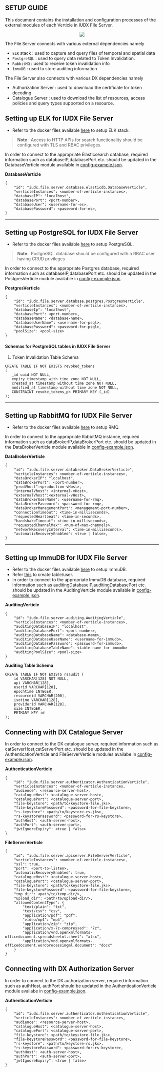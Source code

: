 SETUP GUIDE
----

This document contains the installation and configuration processes
of the external modules of each Verticle in IUDX FIle Server.

<p align="center">
<img src="./docs/file_server_overview.png">
</p>

The File Server connects with various external dependencies namely
- `ELK` stack : used to capture and query files of temporal and spatial data
- `PostgreSQL` : used to query data related to Token Invalidation.
- `RabbitMQ` : used to receive token invalidation info
- `ImmuDB` : used to store auditing information

The File Server also connects with various DX dependencies namely
- Authorization Server : used to download the certificate for token decoding
- Catalogue Server : used to download the list of resources, access policies and query types supported on a resource.

## Setting up ELK for IUDX File Server
- Refer to the docker files available [here](https://github.com/datakaveri/iudx-deployment/blob/master/Docker-Swarm-deployment/single-node/elk) to setup ELK stack.

>**Note** : Access to HTTP APIs for search functionality should be configured with TLS and RBAC privileges.

In order to connect to the appropriate Elasticsearch database, required information such as databaseIP,databasePort etc. should be updated in the DatabaseVerticle module available in [config-example.json](configs/config-example.json).

**DatabaseVerticle**
```
{
    "id": "iudx.file.server.database.elasticdb.DatabaseVerticle",
    "verticleInstances": <number-of-verticle-instances>,
    "databaseIP": "localhost",
    "databasePort": <port-number>,
    "databaseUser": <username-for-es>,
    "databasePassword": <password-for-es>,
}
```
----
## Setting up PostgreSQL for IUDX File Server
- Refer to the docker files available [here](https://github.com/datakaveri/iudx-deployment/blob/master/Docker-Swarm-deployment/single-node/postgres) to setup PostgreSQL.

>**Note** : PostgreSQL database should be configured with a RBAC user having CRUD privileges

In order to connect to the appropriate Postgres database, required information such as databaseIP,databasePort etc. should be updated in the PostgresVerticle module available in [config-example.json](configs/config-example.json).

**PostgresVerticle**
```
{
    "id": "iudx.file.server.database.postgres.PostgresVerticle",
    "verticleInstances": <number-of-verticle-instances>,
    "databaseIp": "localhost",
    "databasePort": <port-number>,
    "databaseName": <database-name>,
    "databaseUserName": <username-for-psql>,
    "databasePassword": <password-for-psql>,
    "poolSize": <pool-size>
}
```

#### Schemas for PostgreSQL tables in IUDX File Server
1. Token Invalidation Table Schema
```
CREATE TABLE IF NOT EXISTS revoked_tokens
(
   _id uuid NOT NULL,
   expiry timestamp with time zone NOT NULL,
   created_at timestamp without time zone NOT NULL,
   modified_at timestamp without time zone NOT NULL,
   CONSTRAINT revoke_tokens_pk PRIMARY KEY (_id)
);
```
----
## Setting up RabbitMQ for IUDX File Server
- Refer to the docker files available [here](https://github.com/datakaveri/iudx-deployment/blob/master/Docker-Swarm-deployment/single-node/databroker) to setup RMQ.


In order to connect to the appropriate RabbitMQ instance, required information such as dataBrokerIP,dataBrokerPort etc. should be updated in the DataBrokerVerticle module available in [config-example.json](configs/config-example.json).

**DataBrokerVerticle**
```
{
    "id": "iudx.file.server.databroker.DataBrokerVerticle",
    "verticleInstances": <number-of-verticle-instances>,
    "dataBrokerIP": "localhost",
    "dataBrokerPort": <port-number>,
    "prodVhost":<production-vHost>, 
    "internalVhost": <internal-vHost>,
    "externalVhost":<external-vHost>,
    "dataBrokerUserName": <username-for-rmq>,
    "dataBrokerPassword": <password-for-rmq>,
    "dataBrokerManagementPort": <management-port-number>,
    "connectionTimeout": <time-in-milliseconds>,
    "requestedHeartbeat": <time-in-seconds>,
    "handshakeTimeout": <time-in-milliseconds>,
    "requestedChannelMax": <num-of-max-channels>,
    "networkRecoveryInterval": <time-in-milliseconds>,
    "automaticRecoveryEnabled": <true | false>,
}
```

----

## Setting up ImmuDB for IUDX File Server
- Refer to the docker files available [here](https://github.com/datakaveri/iudx-deployment/blob/master/Docker-Swarm-deployment/single-node/immudb) to setup ImmuDB.
- Refer [this](https://github.com/datakaveri/iudx-deployment/blob/master/Docker-Swarm-deployment/single-node/immudb/docker/immudb-config-generator/immudb-config-generator.py) to create table/user.
- In order to connect to the appropriate ImmuDB database, required information such as auditingDatabaseIP,auditingDatabasePort etc. should be updated in the AuditingVerticle module available in [config-example.json](configs/config-example.json).

**AuditingVerticle**
```
{
    "id": "iudx.file.server.auditing.AuditingVerticle",
    "verticleInstances": <number-of-verticle-instances>,
    "auditingDatabaseIP": "localhost",
    "auditingDatabasePort": <port-number>,
    "auditingDatabaseName": <database-name>,
    "auditingDatabaseUserName": <username-for-immudb>,
    "auditingDatabasePassword": <password-for-immudb>,
    "auditingDatabaseTableName": <table-name-for-immudb>
    "auditingPoolSize": <pool-size>
}
```

**Auditing Table Schema**
```
CREATE TABLE IF NOT EXISTS rsaudit (
    id VARCHAR[128] NOT NULL, 
    api VARCHAR[128], 
    userid VARCHAR[128],
    epochtime INTEGER,
    resourceid VARCHAR[200],
    isotime VARCHAR[128],
    providerid VARCHAR[128],
    size INTEGER,
    PRIMARY KEY id
);

```


## Connecting with DX Catalogue Server

In order to connect to the DX catalogue server, required information such as catServerHost,catServerPort etc. should be updated in the AuthenticationVerticle and FileServerVerticle modules availabe in [config-example.json](configs/config-example.json).

**AuthenticationVerticle**
```
{
    "id": "iudx.file.server.authenticator.AuthenticationVerticle",
    "verticleInstances": <number-of-verticle-instances,
    "audience": <resource-server-host>,
    "catalogueHost": <catalogue-server-host>,
    "cataloguePort": <catalogue-server-port>,
    "file-keystore": <path/to/keystore-file.jks>,
    "file-keystorePassword": <password-for-file-keystore>,
    "rs-keystore": <path/to/keystore-rs.jks>,
    "rs-keystorePassword": <password-for-rs-keystore>,
    "authHost": <auth-server-host>,
    "authPort": <auth-server-port>,
    "jwtIgnoreExpiry": <true | false>
}
```

**FileServerVerticle**
```
{
    "id": "iudx.file.server.apiserver.FileServerVerticle",
    "verticleInstances": <number-of-verticle-instances>,
    "ssl": true,
    "port": <port-to-listen>,
    "automaticRecoveryEnabled": true,
    "catalogueHost": <catalogue-server-host>,
    "cataloguePort": <catalogue-server-port>,
    "file-keystore": <path/to/keystore-file.jks>,
    "file-keystorePassword": <password-for-file-keystore>,
    "tmp_dir": <path/to/temp-dir/>,
    "upload_dir": <path/to/upload-dir/>,
    "allowedContentType": {
        "text/plain": "txt",
        "text/csv": "csv",
        "application/pdf": "pdf",
        "video/mp4": "mp4",
        "application/zip": "zip",
        "application/x-7z-compressed": "7z",
        "application/vnd.openxmlformats-officedocument.spreadsheetml.sheet": "xlsx",
        "application/vnd.openxmlformats-officedocument.wordprocessingml.document": "docx"
    }
}
```

## Connecting with DX Authorization Server

In order to connect to the DX authorization server, required information such as authHost, authPort should be updated in the AuthenticationVerticle module availabe in [config-example.json](configs/config-example.json).

**AuthenticationVerticle**
```
{
    "id": "iudx.file.server.authenticator.AuthenticationVerticle",
    "verticleInstances": <number-of-verticle-instances,
    "audience": <resource-server-host>,
    "catalogueHost": <catalogue-server-host>,
    "cataloguePort": <catalogue-server-port>,
    "file-keystore": <path/to/keystore-file.jks>,
    "file-keystorePassword": <password-for-file-keystore>,
    "rs-keystore": <path/to/keystore-rs.jks>,
    "rs-keystorePassword": <password-for-rs-keystore>,
    "authHost": <auth-server-host>,
    "authPort": <auth-server-port>,
    "jwtIgnoreExpiry": <true | false>
}
```
